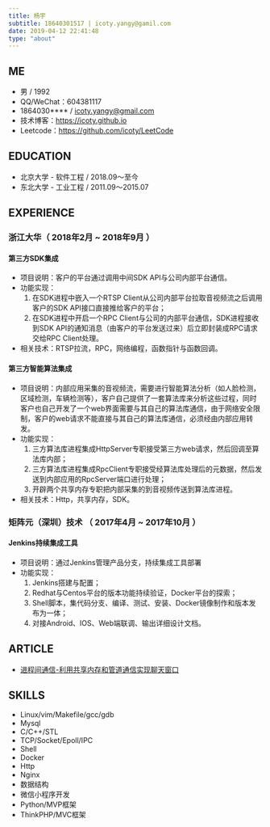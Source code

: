```yaml
---
title: 杨宇
subtitle: 18640301517 | icoty.yangy@gamil.com
date: 2019-04-12 22:41:48
type: "about"
---
```

## ME
* 男 / 1992
* QQ/WeChat：604381117
*  1864030**** / icoty.yangy@gmail.com
*  技术博客：https://icoty.github.io
*  Leetcode：https://github.com/icoty/LeetCode

## EDUCATION

- 北京大学 - 软件工程 / 2018.09～至今
- 东北大学 - 工业工程 / 2011.09～2015.07

## EXPERIENCE

### 浙江大华（ 2018年2月 ~ 2018年9月 ）

#### 第三方SDK集成
- 项目说明：客户的平台通过调用中间SDK API与公司内部平台通信。
- 功能实现：
   1. 在SDK进程中嵌入一个RTSP Client从公司内部平台拉取音视频流之后调用客户的SDK API接口直接推给客户的平台；
   2. 在SDK进程中开启一个RPC Client与公司的内部平台通信，SDK进程接收到SDK API的通知消息（由客户的平台发送过来）后立即封装成RPC请求交给RPC Client处理。 
- 相关技术：RTSP拉流，RPC，网络编程，函数指针与函数回调。

#### 第三方智能算法集成
- 项目说明：内部应用采集的音视频流，需要进行智能算法分析（如人脸检测，区域检测，车辆检测等），客户自己提供了一套算法库来分析这些过程，同时客户也自己开发了一个web界面需要与其自己的算法库通信，由于网络安全限制，客户的web请求不能直接与其自己的算法库通信，必须经由内部应用转发。
- 功能实现：
   1. 三方算法库进程集成HttpServer专职接受第三方web请求，然后回调至算法库内部；
   2. 三方算法库进程集成RpcClient专职接受经算法库处理后的元数据，然后发送到内部应用的RpcServer端口进行处理；
   3. 开辟两个共享内存专职把内部采集的到音视频传送到算法库进程。
- 相关技术：Http，共享内存，SDK。

### 矩阵元（深圳）技术 （ 2017年4月 ~ 2017年10月 ）

#### Jenkins持续集成工具
- 项目说明：通过Jenkins管理产品分支，持续集成工具部署
-  功能实现：
   1. Jenkins搭建与配置；
   2. Redhat与Centos平台的版本功能持续验证，Docker平台的探索；
   3. Shell脚本，集代码分支、编译、测试、安装、Docker镜像制作和版本发布为一体；
   4. 对接Android、IOS、Web端联调、输出详细设计文档。

## ARTICLE

- [进程间通信-利用共享内存和管道通信实现聊天窗口](https://icoty.github.io/2019/04/18/ipc-chat/)

## SKILLS
- Linux/vim/Makefile/gcc/gdb
- Mysql
- C/C++/STL
- TCP/Socket/Epoll/IPC
- Shell
- Docker
- Http
- Nginx
- 数据结构
- 微信小程序开发
- Python/MVP框架
- ThinkPHP/MVC框架